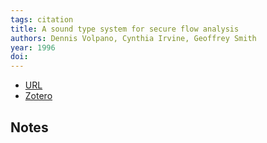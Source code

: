```yaml
---
tags: citation
title: A sound type system for secure flow analysis
authors: Dennis Volpano, Cynthia Irvine, Geoffrey Smith
year: 1996
doi: 
---
```


- [URL]()
- [Zotero](zotero://select/items/@volpanoSoundTypeSystem1996)

## Notes

